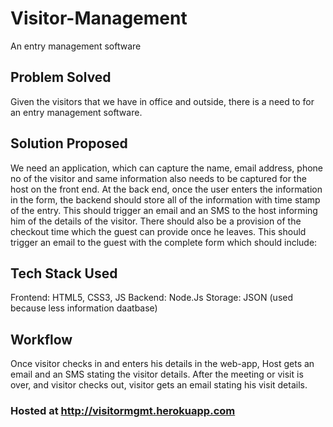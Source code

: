 # Visitor-Management

An entry management software

## Problem Solved

Given the visitors that we have in office and outside, there is a need to for an entry management software.

## Solution Proposed

We need an application, which can capture the name, email address, phone no of the visitor and same information also needs to be captured for the host on the front end.
At the back end, once the user enters the information in the form, the backend should store all of the information with time stamp of the entry.
This should trigger an email and an SMS to the host informing him of the details of the visitor. There should also be a provision of the checkout time which the guest can provide once he leaves. This should trigger an email to the guest with the complete form which should include:

## Tech Stack Used

Frontend: HTML5, CSS3, JS
Backend: Node.Js
Storage: JSON (used because less information daatbase)

## Workflow

Once visitor checks in and enters his details in the web-app, Host gets an email and an SMS stating the visitor details.
After the meeting or visit is over, and visitor checks out, visitor gets an email stating his visit details.

### Hosted at http://visitormgmt.herokuapp.com
